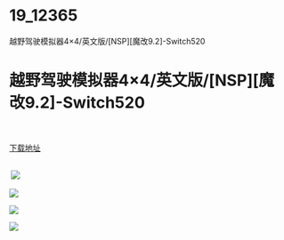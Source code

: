 # 19_12365
越野驾驶模拟器4×4/英文版/[NSP][魔改9.2]-Switch520
# 越野驾驶模拟器4×4/英文版/[NSP][魔改9.2]-Switch520
 <br/></br>
[下载地址](https://www.switch520.cc/article/12365 "下载地址")
<br/></br>

<p><strong>&nbsp;<img src="https://www.switch520.cc/muke_img/upload_art_editor_20210406-1_5809bbf7885a6c6dadb419e00a19ec3a.jpg"> </strong></p>
<p><img src="https://www.switch520.cc/muke_img/upload_art_editor_20210406-1_599b36815ecf32d6a3cddaa7492acb2e.jpg"></p>
<p><img src="https://www.switch520.cc/muke_img/upload_art_editor_20210406-1_b3afcb0fcdc5c806352bf1c3962c2660.jpg"></p>
<p><img src="https://www.switch520.cc/muke_img/upload_art_editor_20210406-1_e721f23168ec1117814e86a86c48f3f2.jpg"></p>
<p><strong>&nbsp;</strong></p>
